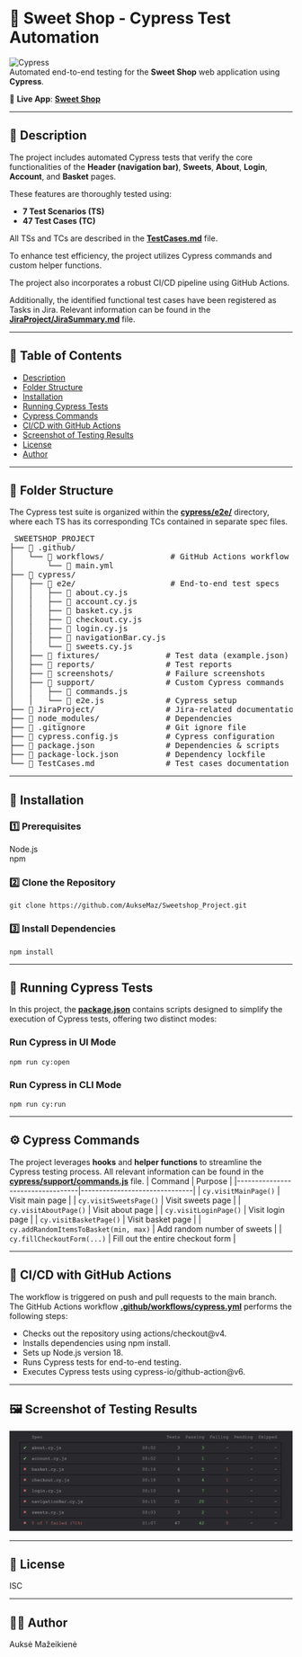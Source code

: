 # 🍬 Sweet Shop - Cypress Test Automation


![Cypress](https://img.shields.io/badge/Cypress-Testing-green?logo=cypress)  
Automated end-to-end testing for the **Sweet Shop** web application using **Cypress**.

🛒 **Live App**: [**Sweet Shop**](https://sweetshop.netlify.app)

---

## 📝 Description

The project includes automated Cypress tests that verify the core functionalities of the **Header (navigation bar)**, **Sweets**, **About**, **Login**, **Account**, and **Basket** pages.

These features are thoroughly tested using:
- **7 Test Scenarios (TS)**
- **47 Test Cases (TC)**

All TSs and TCs are described in the [**TestCases.md**](/TestCases.md) file. 

To enhance test efficiency, the project utilizes Cypress commands and custom helper functions.

The project also incorporates a robust CI/CD pipeline using GitHub Actions. 

Additionally, the identified functional test cases have been registered as Tasks in Jira. Relevant information can be found in the [**JiraProject/JiraSummary.md**](/JiraProject/JiraSummary.md) file.

---
## 🔖 Table of Contents

- [Description](#-description)
- [Folder Structure](#-folder-structure)
- [Installation](#-installation)
- [Running Cypress Tests](#-running-cypress-tests)
- [Cypress Commands](#-cypress-commands)
- [CI/CD with GitHub Actions](#-cicd-with-github-actions)
- [Screenshot of Testing Results](#-screenshot-of-testing-results)
- [License](#-license)
- [Author](#-author)


---
## 🔁 Folder Structure

The Cypress test suite is organized within the [**cypress/e2e/**](cypress/e2e/) directory, where each TS has its corresponding TCs contained in separate spec files. 

<pre> SWEETSHOP_PROJECT 
├── 📁 .github/
│   └── 📁 workflows/              # GitHub Actions workflow for CI/CD
│       └── 📄 main.yml
├── 📁 cypress/
│   ├── 📁 e2e/                    # End-to-end test specs
│   │   ├── 📄 about.cy.js
│   │   ├── 📄 account.cy.js
│   │   ├── 📄 basket.cy.js
│   │   ├── 📄 checkout.cy.js
│   │   ├── 📄 login.cy.js
│   │   ├── 📄 navigationBar.cy.js
│   │   └── 📄 sweets.cy.js
│   ├── 📁 fixtures/              # Test data (example.json)
│   ├── 📁 reports/               # Test reports
│   ├── 📁 screenshots/           # Failure screenshots
│   ├── 📁 support/               # Custom Cypress commands
│   │   ├── 📄 commands.js
│   │   └── 📄 e2e.js             # Cypress setup
├── 📁 JiraProject/               # Jira-related documentation
├── 📁 node_modules/              # Dependencies
├── 📄 .gitignore                 # Git ignore file
├── 📄 cypress.config.js          # Cypress configuration
├── 📄 package.json               # Dependencies & scripts
├── 📄 package-lock.json          # Dependency lockfile
└── 📄 TestCases.md               # Test cases documentation </pre>

---
## 🔧 Installation
### 1️⃣ Prerequisites

Node.js  
npm 

### 2️⃣ Clone the Repository

```
git clone https://github.com/AukseMaz/Sweetshop_Project.git
```
### 3️⃣ Install Dependencies
```
npm install
```
---

## 🧪 Running Cypress Tests  
In this project, the [**package.json**](/package.json) contains scripts designed to simplify the execution of Cypress tests, offering two distinct modes:  
### Run Cypress in UI Mode
```
npm run cy:open
```
### Run Cypress in CLI Mode
```
npm run cy:run
```
---

## ⚙️ Cypress Commands

The project leverages **hooks** and **helper functions** to streamline the Cypress testing process. All relevant information can be found in the [**cypress/support/commands.js**](/cypress/support/commands.js) file. 
| Command                          | Purpose                       |
|----------------------------------|-------------------------------|
| `cy.visitMainPage()`             | Visit main page                |
| `cy.visitSweetsPage()`           | Visit sweets page          |
| `cy.visitAboutPage()`            | Visit about page              |
| `cy.visitLoginPage()`            | Visit login page                   |
| `cy.visitBasketPage()`           | Visit basket page                  |
| `cy.addRandomItemsToBasket(min, max)` | Add random number of sweets |
| `cy.fillCheckoutForm(...)`      | Fill out the entire checkout form |

---

## 🚀 CI/CD with GitHub Actions
The workflow is triggered on push and pull requests to the main branch.   
The GitHub Actions workflow [**.github/workflows/cypress.yml**](.github/workflows/cypress.yml) performs the following steps:

- Checks out the repository using actions/checkout@v4.
- Installs dependencies using npm install.
- Sets up Node.js version 18.
- Runs Cypress tests for end-to-end testing.
- Executes Cypress tests using cypress-io/github-action@v6. 

---

## 🖼️ Screenshot of Testing Results  
![](TestingResults.png)

---

## 📄 License
ISC

---

## 🧑‍💻 Author
Auksė Mažeikienė

